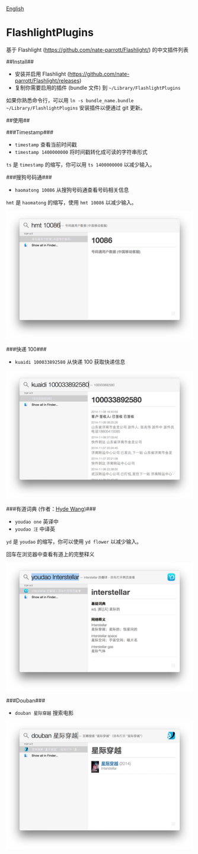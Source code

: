 [English](README.md)

FlashlightPlugins
=================

基于 Flashlight (https://github.com/nate-parrott/Flashlight/) 的中文插件列表

##Install##

- 安装并启用 Flashlight (https://github.com/nate-parrott/Flashlight/releases)
- 复制你需要启用的插件 (bundle 文件) 到 `~/Library/FlashlightPlugins`

如果你熟悉命令行，可以用 `ln -s bundle_name.bundle ~/Library/FlashlightPlugins` 安装插件以便通过 git 更新。

##使用##

###Timestamp###

- `timestamp` 查看当前时间戳
- `timestamp 1400000000` 将时间戳转化成可读的字符串形式

`ts` 是 `timestamp` 的缩写，你可以用 `ts 1400000000` 以减少输入。

###搜狗号码通###

- `haomatong 10086` 从搜狗号码通查看号码相关信息

`hmt` 是 `haomatong` 的缩写，使用 `hmt 10086` 以减少输入。

![Haomatong](images/haomatong.png)

###快递 100###

- `kuaidi 100033892580` 从快递 100 获取快递信息

![Kuaidi](images/kuaidi.png)

###有道词典 (作者：[Hyde Wang](https://github.com/callmewhy))###

- `youdao one` 英译中
- `youdao 汪` 中译英

`yd` 是 `youdao` 的缩写，你可以使用 `yd flower` 以减少输入。

回车在浏览器中查看有道上的完整释义

![Youdao](images/youdao.png)

###Douban###

- `douban 星际穿越` 搜索电影

![Douban](images/douban.png)


